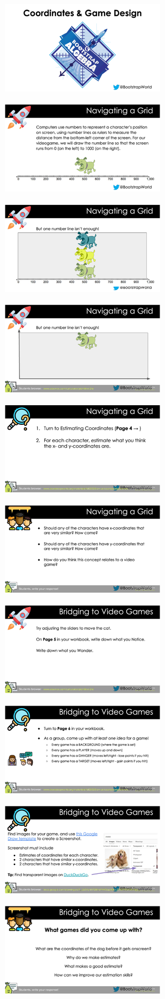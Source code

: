 #

![Coordinates-WeScheme-0000.png](Coordinates-WeScheme-0000.png)

#

![Coordinates-WeScheme-0001.png](Coordinates-WeScheme-0001.png)

#

![Coordinates-WeScheme-0002.png](Coordinates-WeScheme-0002.png)

#

![Coordinates-WeScheme-0003.png](Coordinates-WeScheme-0003.png)

#

![Coordinates-WeScheme-0004.png](Coordinates-WeScheme-0004.png)

#

![Coordinates-WeScheme-0005.png](Coordinates-WeScheme-0005.png)

#

![Coordinates-WeScheme-0006.png](Coordinates-WeScheme-0006.png)

#

![Coordinates-WeScheme-0007.png](Coordinates-WeScheme-0007.png)

#

![Coordinates-WeScheme-0008.png](Coordinates-WeScheme-0008.png)

#

![Coordinates-WeScheme-0009.png](Coordinates-WeScheme-0009.png)

